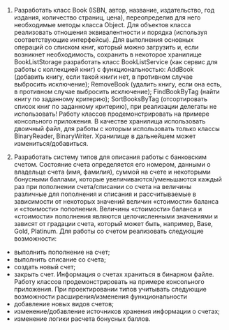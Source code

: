 1. Разработать класс Book (ISBN, автор, название, издательство, год издания, количество страниц, цена), переопределив
для него необходимые методы класса Object. Для объектов класса реализовать отношения эквивалентности
и порядка (используя соответствующие интерфейсы). Для выполнения основных операций со списком книг, который можно загрузить и,
если возникнет необходимость, сохранить в некоторое хранилище BookListStorage разработать
класс BookListService (как сервис для работы с коллекцией книг) с функциональностью:
AddBook (добавить книгу, если такой книги нет, в противном случае выбросить исключение);
RemoveBook (удалить книгу, если она есть, в противном случае выбросить исключение);
FindBookByTag (найти книгу по заданному критерию);
SortBooksByTag (отсортировать список книг по заданному критерию), при реализации делегаты не использовать!
Работу классов продемонстрировать на примере консольного приложения. В качестве хранилища использовать двоичный файл,
для работы с которым использовать только классы BinaryReader, BinaryWriter. Хранилище в дальнейшем может измениться/добавиться.

2. Разработать систему типов для описания работы с банковским счетом. Состояние счета определяется его номером,
данными о владельце счета (имя, фамилия), суммой на счете и некоторыми бонусными баллами,
которые увеличиваются/уменьшаются каждый раз при пополнении счета/списании со счета на величины различные для пополнения
и списания и рассчитываемые в зависимости от некоторых значений величин «стоимости» баланса и «стоимости» пополнения.
Величины «стоимости» баланса и «стоимости» пополнения являются целочисленными значениями и зависят от градации счета,
который может быть, например,  Base, Gold, Platinum.
Для работы со счетом реализовать следующие возможности: 
-	выполнить пополнение на счет;
-	выполнить списание со счета; 
-	создать новый счет; 
-	закрыть счет. 
Информация о счетах храниться в бинарном файле.
Работу классов продемонстрировать на примере консольного приложения. 
При проектировании типов учитывать следующие возможности расширения/изменения функциональности
-	добавление новых видов счетов;
-	изменение/добавление источников хранения информации о счетах;
-	изменение логики расчета бонусных баллов.
